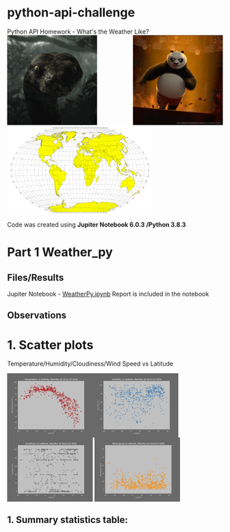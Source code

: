 # python-api-challenge
Python API Homework - What's the Weather Like?
<img src="Images/anaconda.gif" align="left" width="210"/>
  <img src="Images/panda.gif" align="right" width="210"/>
  <img src="Images/equatorsign.png" align="center" height="210"/>

Code was created using **Jupiter Notebook 6.0.3 /Python 3.8.3**
# Part 1 Weather_py

## Files/Results
Jupiter  Notebook - [WeatherPy.ipynb](weather_py/V)
Report is included in the notebook 
## Observations
# 1. Scatter plots 

Temperature/Humidity/Cloudiness/Wind Speed vs Latitude

<img src="Images/temp_lat.png" align="left" width="200"/>
<img src="Images/hum_lat.png" align="left" width="200"/>
<img src="Images/cloud_lat.png" align="center" width="200"/>
<img src="Images/wind_lat.png" align="center" width="200"/>

## 1. Summary statistics table: